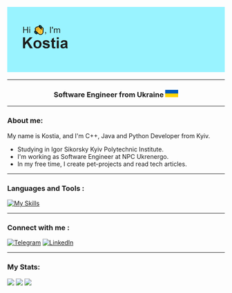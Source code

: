 ![](header.png)

----

<h3 align="center">Software Engineer from Ukraine <img src="https://github.com/hampusborgos/country-flags/blob/main/png1000px/ua.png" height="17" width="30"/></h3>

----

### About me:

My name is Kostia, and I'm C++, Java and Python Developer from Kyiv.

- Studying in Igor Sikorsky Kyiv Polytechnic Institute.
- I'm working as Software Engineer at NPC Ukrenergo.
- In my free time, I create pet-projects and read tech articles.

----

### Languages and Tools :

[![My Skills](https://skillicons.dev/icons?i=cpp,py,bots,github,java,idea,linux,raspberrypi,vscode,bash,docker,git,prometheus)](https://skillicons.dev)

----

### Connect with me :

[![Telegram](https://img.shields.io/badge/telegram-2A8BD2?style=for-the-badge&logo=telegram&logoColor=white)](https://t.me/kossssst)
[![LinkedIn](https://img.shields.io/badge/linkedin-blue?style=for-the-badge&logo=linkedin&logoColor=white)](http://linkedin.com/in/kosssst/)

----

### My Stats:

![](http://github-profile-summary-cards.vercel.app/api/cards/profile-details?username=kosssst&theme=2077)
![](http://github-profile-summary-cards.vercel.app/api/cards/stats?username=kosssst&theme=2077)
![](http://github-profile-summary-cards.vercel.app/api/cards/productive-time?username=kosssst&theme=2077&utcOffset=3)
